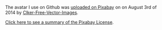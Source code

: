 The avatar I use on Github was [uploaded on Pixabay](https://pixabay.com/de/vectors/hamburger-l%C3%A4cheln-karikatur-312233/) on
on August 3rd of 2014 by [Clker-Free-Vector-Images](https://pixabay.com/de/users/clker-free-vector-images-3736/). 

[Click here to see a summary of the Pixabay License](https://pixabay.com/service/license-summary/).
